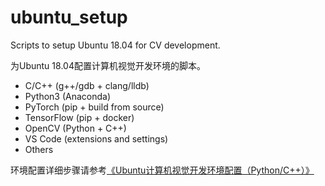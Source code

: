 # ubuntu_setup

Scripts to setup Ubuntu 18.04 for CV development.

为Ubuntu 18.04配置计算机视觉开发环境的脚本。

- C/C++ (g++/gdb + clang/lldb)
- Python3 (Anaconda)
- PyTorch (pip + build from source)
- TensorFlow (pip + docker)
- OpenCV (Python + C++)
- VS Code (extensions and settings)
- Others

环境配置详细步骤请参考[《Ubuntu计算机视觉开发环境配置（Python/C++）》](http://johnhany.net/2020/03/ubuntu-cv-environment/)
